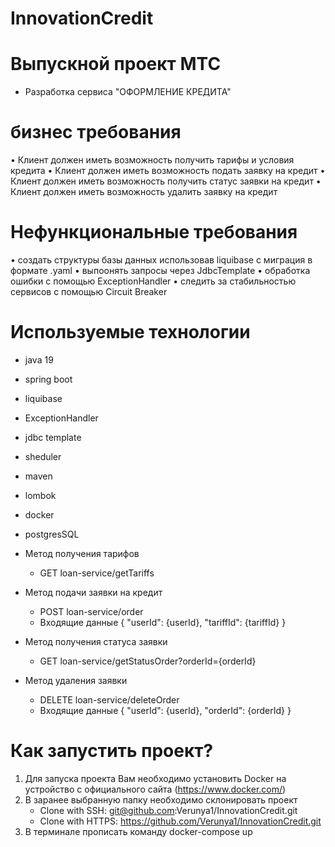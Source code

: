 # InnovationCredit
# Выпускной проект МТС
- Разработка сервиса "ОФОРМЛЕНИЕ КРЕДИТА"

# бизнес требования
• Клиент должен иметь возможность получить тарифы и условия кредита
• Клиент должен иметь возможность подать заявку на кредит
• Клиент должен иметь возможность получить статус заявки на кредит
• Клиент должен иметь возможность удалить заявку на кредит

# Нефункциональные требования
• создать структуры базы данных использовав liquibase с миграция в формате .yaml
• выпоонять запросы через JdbcTemplate
• обработка ошибки с помощью ExceptionHandler
• следить за стабильностью сервисов с помощью Circuit Breaker

# Используемые технологии
- java 19
- spring boot
- liquibase
- ExceptionHandler
- jdbc template
- sheduler
- maven
- lombok
- docker
- postgresSQL

 - Метод получения тарифов
    - GET loan-service/getTariffs


- Метод подачи заявки на кредит
    - POST loan-service/order
    - Входящие данные { "userId": {userId}, "tariffId": {tariffId} }


- Метод получения статуса заявки
    - GET loan-service/getStatusOrder?orderId={orderId}


- Метод удаления заявки
    - DELETE loan-service/deleteOrder
    - Входящие данные { "userId": {userId}, "orderId": {orderId} }

# Как запустить проект?
1) Для запуска проекта Вам необходимо установить Docker на устройство с официального сайта (https://www.docker.com/)
2) В заранее выбранную папку необходимо склонировать проект
   - Clone with SSH: git@github.com:Verunya1/InnovationCredit.git
   - Clone with HTTPS: https://github.com/Verunya1/InnovationCredit.git
4) В терминале прописать команду docker-compose up 

  
